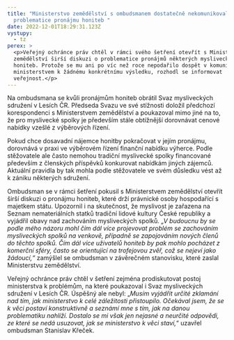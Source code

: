 ```yaml
---
title: "Ministerstvo zemědělství s ombudsmanem dostatečně nekomunikovalo o
  problematice pronájmu honiteb "
date: 2022-12-01T18:29:31.123Z
vystupy:
  - tz
perex: >
  <p>Veřejný ochránce práv chtěl v rámci svého šetření otevřít s Ministerstvem
  zemědělství širší diskuzi o problematice pronájmů některých mysliveckých
  honiteb. Protože se mu ani po víc než roce nepodařilo dospět v komunikaci s
  ministerstvem k žádnému konkrétnímu výsledku, rozhodl se informovat
  veřejnost.</p>
---
```

<p>Na ombudsmana se kvůli pronájmům honiteb obrátil Svaz mysliveckých sdružení v Lesích ČR. Předseda Svazu ve své stížnosti doložil předchozí korespondenci s&nbsp;Ministerstvem zemědělství a poukazoval mimo jiné na to, že pro myslivecké spolky je především stále obtížnější dorovnávat cenové nabídky vzešlé z výběrových řízení.</p>

<p>Pokud chce dosavadní nájemce honitby pokračovat v&nbsp;jejím pronájmu, dorovnává v&nbsp;praxi ve výběrovém řízení finanční nabídku výherce. Podle stěžovatele ale často nemohou tradiční myslivecké spolky financované především z&nbsp;členských příspěvků konkurovat nabídkám jiných zájemců. Aktuální pravidla by tak mohla podle stěžovatele ve svém důsledku vést až k&nbsp;zániku některých sdružení.</p>

<p>Ombudsman se v&nbsp;rámci šetření pokusil s&nbsp;Ministerstvem zemědělství otevřít širší diskuzi o&nbsp;pronájmu honiteb, které drží právnické osoby hospodařící s majetkem státu. Upozornil i na skutečnost, že myslivost je zařazena na Seznam nemateriálních statků tradiční lidové kultury České republiky a vyjádřil obavy nad zachováním mysliveckých spolků. <em>&bdquo;V budoucnu by se podle mého názoru mohl čím dál více projevovat problém se zachováním mysliveckých spolků na venkově, případně se zapojováním nových členů do těchto spolků. Čím dál více uživatelů honiteb by pak mohlo pocházet z komerční sféry, často se orientující na trofejovou zvěř, což se nejeví jako žádoucí,&ldquo;</em> zamýšlel se ombudsman v&nbsp;závěrečném stanovisku, které zaslal Ministerstvu zemědělství.</p>

<p>Veřejný ochránce práv chtěl v&nbsp;šetření zejména prodiskutovat postoj ministerstva k&nbsp;problémům, na které poukazoval i Svaz mysliveckých sdružení v Lesích ČR. Úspěšný ale nebyl: &bdquo;<em>Musím vyjádřit určité zklamání nad tím, jak ministerstvo k&nbsp;celé záležitosti přistoupilo. Očekával jsem, že se k&nbsp;věci postaví konstruktivně a seznámí mne s&nbsp;tím, jak na danou problematiku nahlíží. Dostalo se mi však jen nejasné a neurčité odpovědi, ze které se nedá usuzovat, jak se ministerstvo k&nbsp;věci staví,</em>&ldquo; uzavřel ombudsman Stanislav Křeček.</p>
